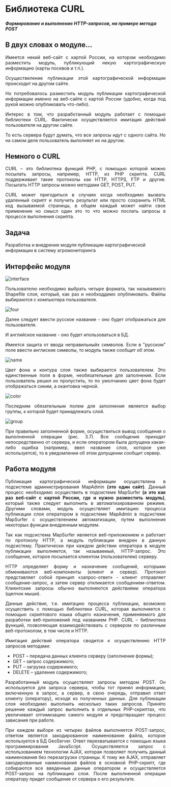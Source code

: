 # Библиотека CURL
<h5>Формирование и выполнение HTTP-запросов, на примере метода POST</h5>
<h2>В двух словах о модуле...</h2>
<p align="justify">
  Имеется некий веб-сайт с картой России, на котором необходимо разместить модуль, публикующий некую картографическую информацию (карты посевов и т.п.).
</p>
<p align="justify">
  Осуществеление публикации этой картографической информации происходит на другом сайте.
</p>
<p align="justify">
  Но потребовалось разместить модуль публикации картографической информации именно на веб-сайте с картой России (удобно, когда под рукой можно опубликовать что-либо).
</p>
<p align="justify">
  Интерес в том, что разработанный модуль работает с помощью библиотеки CURL. Фактически осуществляется имитация действий пользователя на другом сайте.
</p>
<p align="justify">
  То есть сервера будут думать, что все запросы идут с одного сайта. Но на самом деле пользователь выполняет их на другом.
</p>
<h2>Немного о CURL</h2>
<p align="justify">
  CURL – это библиотека функций PHP, с помощью которой можно посылать запросы, например, HTTP, из PHP скрипта. CURL поддерживает такие протоколы как HTTP, HTTPS, FTP и другие. Посылать HTTP запросы можно методами GET, POST, PUT.
</p>
<p align="justify">
  CURL может пригодиться в случаях когда необходимо вызвать удаленный скрипт и получить результат или просто сохранить HTML код вызываемой страницы, в общем каждый может найти свое применение но смысл один это то что можно послать запросы в процессе выполнения скрипта.
</p>
<h2>Задача</h2>
Разработка и внедрение модуля публикации картографической информации в систему агромониторинга
<h2>Интерфейс модуля</h2>
<img src="all.png" alt="interface">
<p align="justify">
  Пользователю необходимо выбрать четыре формата, так называемого Shapefile слоя, который, как раз и необходдимо опубликовать. Файлы выбираются с компьютера пользователя.
</p>
<img src="four.png" alt="four">
<p align="justify">
   Далее следует ввести русское название - оно будет отображаться для пользователя.
</p>
<p align="justify">
   И английское название - оно будет ипользоваться в БД.
</p>
<p align="justify">
   Имеется защита от ввода неправильныйх символов. Если в "русском" поле ввести англиские символы, то модуль также сообщит об этом.
</p>
<img src="name.png" alt="name">
<p align="justify">
   Цвет фона и контура слоя также выбирается пользователем. Это единственные поля в форме, необязательные для заполнения. Если пользователь решил их пропустить, то по умолчанию цвет фона будет отображаться синим, а окантовка черной.
</p>
<img src="color.png" alt="color">
<p align="justify">
   Последним обязательным полем для заполнения является выбор группы, к которой будет принадлежать слой.
</p>
<img src="group.png" alt="group">
<p align="justify">
  При правильно заполненной форме, осуществиться вывод сообщения о выполненной операции (рис. 3.7). Все сообщения приходят непосредственно от сервера, и если оператором была допущена какая-либо ошибка (например, ввел название слоя, которое уже используется), то в уведомлении об этом допущении сообщит сервер.
</p>
<h2>Работа модуля</h2>
<p align="justify">
   Публикация картографической информации осуществлена в подсистеме администрирования MapAdmin <b>(это один сайт)</b>. Данный процесс необходимо осуществить в подсистеме MapSurfer <b>(а это как раз веб-сайт с картой России, где и нужно разместить модуль)</b>, который также следует выполнить в автоматизированном режиме. Другими словами, модуль осуществляет имитацию процесса публикации слоя оператором в подсистеме MapAdmin в подсистеме MapSurfer с осуществлением автоматизации, путем выполнения некоторых функции внедренным модулем.
</p>
<p align="justify">
  Так как подсистема MapSurfer является веб-приложением и работает по протоколу HTTP, а модуль публикации внедрен в данную подсистему. Практически при каждом действии оператора в модуле публикации выполняется, так называемый, HTTP-запрос. Это сообщение, которое посылается клиентом (пользователем) серверу.
</p>
<p align="justify">
  HTTP определяет форму и назначение сообщений, которыми обмениваются веб-компоненты (клиент и сервер). Протокол представляет собой принцип «запрос-ответ» - клиент отправляет сообщение-запрос, а затем сервер откликается сообщением-ответом. Клиентские запросы обычно выполняются действиями оператора (щелчок мыши).
</p>
<p align="justify">
  Данные действия, т.е. имитацию процесса публикации, возможно осуществить с помощью библиотеки CURL, которая выполняется с помощью скриптового языка общего назначения, применяемого для разработки веб-приложений под названием PHP. CURL – библиотека функций, позволяющая взаимодействовать с сервером по различным веб-протоколом, в том числе и HTTP. 
</p>
<p align="justify">
  Имитация действий оператора сводится к осуществлению HTTP запросов методами:
  <ul>
    <li>POST – передача данных клиента серверу (заполнение формы);</li>
    <li>GET – запрос содержимого;</li>
    <li>PUT – загрузка содержимого;</li>
    <li>DELETE – удаление содержимого;</li>
  </ul>
</p>
<p align="justify">
  Разработанный модуль осуществляет запросы методом POST. Он используется для запроса сервера, чтобы тот принял информацию, включенную в запрос, а сервер, в свою очередь, отправил ответ клиенту (оператору), исходя из полученных данных. Для публикации слоя необходимо выполнить несколько таких запросов. Принято решение каждый запрос выполнить в отдельных PHP-скриптах, что увеличивает оптимизацию самого модуля и предотвращает процесс зависания при работе.
</p>
<p align="justify">
  При каждом выборе из четырех файлов выполняется POST-запрос, ответом является закодированное наименование файла, которое используется в БД GeoServer. Ответ перехватывается с помощью языка программирования JavaScript.  Осуществляется запрос с использованием технологии AJAX, которая позволяет получить данный наименования без перезагрузки страницы. К тому же AJAX, отправляет закодированные наименования файлов в основной PHP-скрипт, где собираются все введенные данные оператором и осуществляется POST-запрос на публикацию слоя. После выполненной операции оператору придет сообщение от сервера о его результате.
</p>
